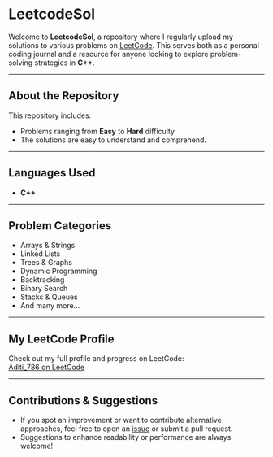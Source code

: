 # LeetcodeSol

Welcome to **LeetcodeSol**, a repository where I regularly upload my solutions to various problems on [LeetCode](https://leetcode.com). This serves both as a personal coding journal and a resource for anyone looking to explore problem-solving strategies in **C++**.

---

## About the Repository
This repository includes:
- Problems ranging from **Easy** to **Hard** difficulty
- The solutions are easy to understand and comprehend.

---

## Languages Used
- **C++** 

---

## Problem Categories
- Arrays & Strings  
- Linked Lists  
- Trees & Graphs  
- Dynamic Programming  
- Backtracking  
- Binary Search  
- Stacks & Queues  
- And many more...

---

## My LeetCode Profile
Check out my full profile and progress on LeetCode:  
[Aditi_786 on LeetCode](https://leetcode.com/u/Aditi_786/)

---

## Contributions & Suggestions

- If you spot an improvement or want to contribute alternative approaches, feel free to open an [issue](https://github.com/Aditi-1304/LeetcodeSol/issues) or submit a pull request.  
- Suggestions to enhance readability or performance are always welcome!
